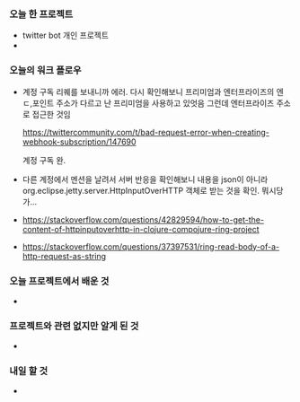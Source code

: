 ### 오늘 한 프로젝트

- twitter bot 개인 프로젝트
- 

### 오늘의 워크 플로우

- 계정 구독 리퀘를 보내니까 에러. 다시 확인해보니 프리미엄과 엔터프라이즈의 엔ㄷ,포인트 주소가 다르고 난 프리미엄을 사용하고 있엇음 그런데 엔터프라이즈 주소로 접근한 것임

  https://twittercommunity.com/t/bad-request-error-when-creating-webhook-subscription/147690

  계정 구독 완.

- 다른 계정에서 멘션을 날려서 서버 반응을 확인해보니 내용을 json이 아니라 org.eclipse.jetty.server.HttpInputOverHTTP 객체로 받는 것을 확인. 뭐시당가...

- https://stackoverflow.com/questions/42829594/how-to-get-the-content-of-httpinputoverhttp-in-clojure-compojure-ring-project

- https://stackoverflow.com/questions/37397531/ring-read-body-of-a-http-request-as-string

### 오늘 프로젝트에서 배운 것

- 



### 프로젝트와 관련 없지만 알게 된 것

- 



### 내일 할 것

- 

